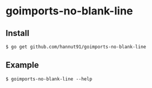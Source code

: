 # goimports-no-blank-line

## Install

`$ go get github.com/hannut91/goimports-no-blank-line`

## Example

`$ goimports-no-blank-line --help`